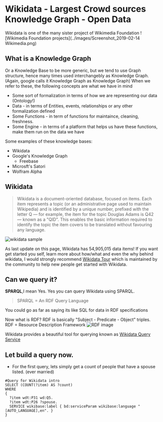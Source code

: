 # Wikidata - Largest Crowd sources Knowledge Graph - Open Data
Wikidata is one of the many sister project of Wikimedia Foundation
![Wikimedia Foundation projects](../images/Screenshot_2019-02-14 Wikimedia.png)

## What is a Knowledge Graph 
Or a Knowledge Base to be more generic, but we tend to use Graph structure, hence many times used interchangebly as Knowledge Graph.
(Again, google calls it Knowledge Graph as Knowledge Graph)
When we refer to these, the following concepts are what we have in mind
* Some sort of formalization in terms of how we are representing our data (Ontology!)
* Data - in terms of Entities, events, relationships or any other formalization defined 
* Some Functions - in term of functions for maintaince, cleaning, freshness.
* Some Engine - in terms of a platform that helps us have these functions, make them run on the data we have


Some examples of these knowledge bases:
* Wikidata
* Google's Knowledge Graph
    * Freebase
* Microsft's Satori
* Wolfram Alpha


## Wikidata
> Wikidata is a document-oriented database, focused on items. Each item represents a topic (or an administrative page used to maintain Wikipedia) and is identified by a unique number, prefixed with the letter Q — for example, the item for the topic Douglas Adams is Q42 — known as a "QID". This enables the basic information required to identify the topic the item covers to be translated without favouring any language.

![wikidata sample](https://upload.wikimedia.org/wikipedia/commons/thumb/a/ae/Datamodel_in_Wikidata.svg/484px-Datamodel_in_Wikidata.svg.png)


As last update on this page, Wikidata has 54,905,015 data items!
If you want get started you self, learn more about how/what and even the why behind wikidata, I would strongly recommend [Wikidata Tour](https://www.wikidata.org/wiki/Wikidata:Tours) which is maintained by the community to help new people get started with Wikidata.


## Can we query it?
__SPARQL__,I mean Yes.
Yes you can query Wikidata using SPARQL. 

> SPARQL = An RDF Query Language

You could go as far as saying its like SQL for data in RDF specifications

Now what is RDF?
RDF is basically "Subject - Predicate - Object" triples.
RDF = Resource Description Framework
![RDF image](https://www.w3.org/2018/09/rdf-data-viz/test-ontology-visualization.svg)

Wikidata provides a beautiful tool for querying known as [Wikidata Query Service](https://query.wikidata.org/)

## Let build a query now.

* For the first query, lets simply get a count of people that have a spouse listed. (ever married)

```
#Query for Wikidata intro
SELECT (COUNT(?item) AS ?count) 
WHERE 
{
  ?item wdt:P31 wd:Q5.
  ?item wdt:P26 ?spouse.
  SERVICE wikibase:label { bd:serviceParam wikibase:language "[AUTO_LANGUAGE],en". }
} 
```


